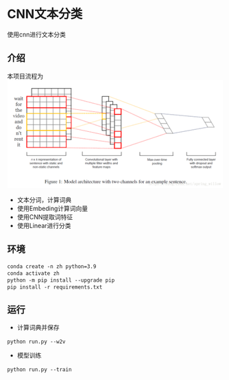 # CNN文本分类
使用cnn进行文本分类

## 介绍
本项目流程为
![model](Img/model.png)
* 文本分词，计算词典
* 使用Embeding计算词向量
* 使用CNN提取词特征
* 使用Linear进行分类

## 环境
```
conda create -n zh python=3.9
conda activate zh
python -m pip install --upgrade pip
pip install -r requirements.txt
```

## 运行
* 计算词典并保存

`python run.py --w2v`

* 模型训练

`python run.py --train`